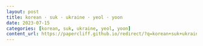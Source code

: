 ```yaml
---
layout: post
title: korean · suk · ukraine · yeol · yoon
date: 2023-07-15
categories: [korean, suk, ukraine, yeol, yoon]
content_url: https://papercliff.github.io/redirect/?q=korean+suk+ukraine+yeol+yoon&tbs=cdr:1,cd_min:7/14/2023,cd_max:7/16/2023
---
```

